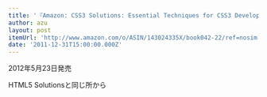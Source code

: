 ```yaml
---
title: '『Amazon: CSS3 Solutions: Essential Techniques for CSS3 Developers [Paperback]: Marco Casario, Nathalie Wormser』'
author: azu
layout: post
itemUrl: 'http://www.amazon.com/o/ASIN/143024335X/book042-22/ref=nosim'
date: '2011-12-31T15:00:00.000Z'
---
```

2012年5月23日発売

HTML5 Solutionsと同じ所から
